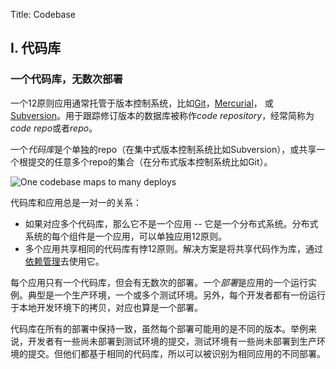 Title: Codebase

## I. 代码库
### 一个代码库，无数次部署

一个12原则应用通常托管于版本控制系统，比如[Git](http://git-scm.com/)，[Mercurial](http://mercurial.selenic.com/)， 或[Subversion](http://subversion.apache.org/)。用于跟踪修订版本的数据库被称作*code repository*，经常简称为*code repo*或者*repo*。

一个*代码库*是个单独的repo（在集中式版本控制系统比如Subversion），或共享一个根提交的任意多个repo的集合（在分布式版本控制系统比如Git）。

![One codebase maps to many deploys](/images/codebase-deploys.png)

代码库和应用总是一对一的关系：

* 如果对应多个代码库，那么它不是一个应用 -- 它是一个分布式系统。分布式系统的每个组件是一个应用，可以单独应用12原则。
* 多个应用共享相同的代码库有悖12原则。解决方案是将共享代码作为库，通过[依赖管理][1]去使用它。

每个应用只有一个代码库，但会有无数次的部署。一个*部署*是应用的一个运行实例。典型是一个生产环境，一个或多个测试环境。另外，每个开发者都有一份运行于本地开发环境下的拷贝，对应也算是一个部署。

代码库在所有的部署中保持一致，虽然每个部署可能用的是不同的版本。举例来说，开发者有一些尚未部署到测试环境的提交，测试环境有一些尚未部署到生产环境的提交。但他们都基于相同的代码库，所以可以被识别为相同应用的不同部署。

[1]: http://www.harmy.me/pages/dependencies.html